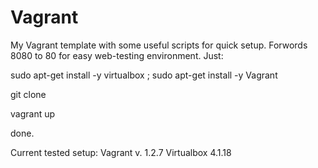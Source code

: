 Vagrant
=======

My Vagrant template with some useful scripts for quick setup.
Forwords 8080 to 80 for easy web-testing environment.
Just: 

sudo apt-get install -y virtualbox  ; sudo apt-get install -y Vagrant

git clone 

vagrant up

done.

Current tested setup:
Vagrant v. 1.2.7
Virtualbox 4.1.18  

